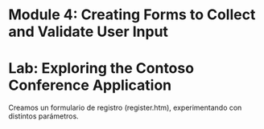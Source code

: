 ﻿# Module 4: Creating Forms to Collect and Validate User Input
# Lab: Exploring the Contoso Conference Application



Creamos un formulario de registro   (register.htm), experimentando con distintos parámetros.

